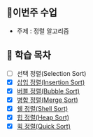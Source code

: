 ## 🌱이번주 수업

- 주제 : 정렬 알고리즘

## 🥹 학습 목차

- [ ] 선택 정렬(Selection Sort) 
- [x] [삽입 정렬(Insertion Sort)](insertion-sort.mp4)
- [x] [버블 정렬(Bubble Sort)](bubble-sort.md)
- [x] [병합 정렬(Merge Sort)](merge-sort.md)
- [x] [쉘 정렬(Shell Sort)](shell-sort.md) 
- [x] [힙 정렬(Heap Sort)](heap-sort.md)
- [x] [퀵 정렬(Quick Sort)](quick-sort.md)

